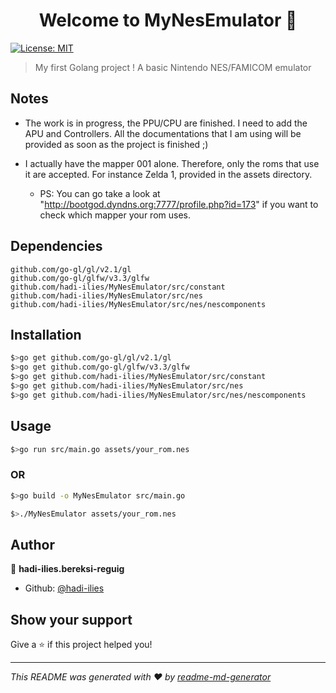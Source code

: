 <h1 align="center">Welcome to MyNesEmulator 👋</h1>
<p>
  <a href="#" target="_blank">
    <img alt="License: MIT" src="https://img.shields.io/badge/License-MIT-yellow.svg" />
  </a>
</p>

> My first Golang project ! A basic Nintendo NES/FAMICOM emulator

## Notes

  * The work is in progress, the PPU/CPU are finished. I need to add the APU and Controllers.
    All the documentations that I am using will be provided as soon as the project is finished ;) 
  
  * I actually have the mapper 001 alone. Therefore, only the roms that use it are accepted. 
    For instance Zelda 1, provided in the assets directory.
    
    * PS: You can go take a look at "http://bootgod.dyndns.org:7777/profile.php?id=173" if you want to check which mapper your   rom uses.

## Dependencies

    github.com/go-gl/gl/v2.1/gl
    github.com/go-gl/glfw/v3.3/glfw
    github.com/hadi-ilies/MyNesEmulator/src/constant
    github.com/hadi-ilies/MyNesEmulator/src/nes
    github.com/hadi-ilies/MyNesEmulator/src/nes/nescomponents

## Installation

```sh
$>go get github.com/go-gl/gl/v2.1/gl
$>go get github.com/go-gl/glfw/v3.3/glfw
$>go get github.com/hadi-ilies/MyNesEmulator/src/constant
$>go get github.com/hadi-ilies/MyNesEmulator/src/nes
$>go get github.com/hadi-ilies/MyNesEmulator/src/nes/nescomponents
```

## Usage

```sh
$>go run src/main.go assets/your_rom.nes
```
### OR

```sh
$>go build -o MyNesEmulator src/main.go

$>./MyNesEmulator assets/your_rom.nes
```

## Author

👤 **hadi-ilies.bereksi-reguig**

* Github: [@hadi-ilies](https://github.com/hadi-ilies)

## Show your support

Give a ⭐️ if this project helped you!

***
_This README was generated with ❤️ by [readme-md-generator](https://github.com/kefranabg/readme-md-generator)_

